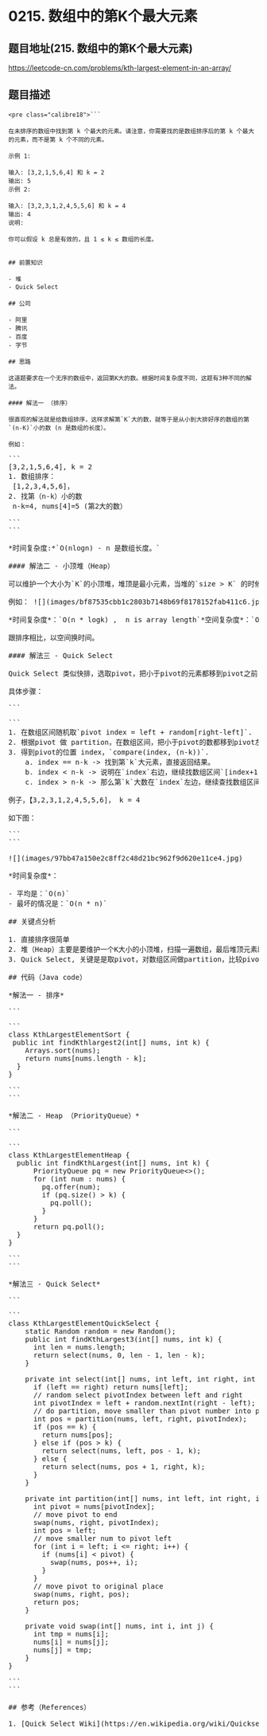 # 0215. 数组中的第K个最大元素

## 题目地址(215. 数组中的第K个最大元素)

<https://leetcode-cn.com/problems/kth-largest-element-in-an-array/>

## 题目描述

```
<pre class="calibre18">```

在未排序的数组中找到第 k 个最大的元素。请注意，你需要找的是数组排序后的第 k 个最大的元素，而不是第 k 个不同的元素。

示例 1:

输入: [3,2,1,5,6,4] 和 k = 2
输出: 5
示例 2:

输入: [3,2,3,1,2,4,5,5,6] 和 k = 4
输出: 4
说明:

你可以假设 k 总是有效的，且 1 ≤ k ≤ 数组的长度。

```
```

## 前置知识

- 堆
- Quick Select

## 公司

- 阿里
- 腾讯
- 百度
- 字节

## 思路

这道题要求在一个无序的数组中，返回第K大的数。根据时间复杂度不同，这题有3种不同的解法。

#### 解法一 （排序）

很直观的解法就是给数组排序，这样求解第`K`大的数，就等于是从小到大排好序的数组的第`(n-K)`小的数 (n 是数组的长度）。

例如：

```
<pre class="calibre18">```
[3,2,1,5,6,4], k = 2
1. 数组排序：
 [1,2,3,4,5,6]，
2. 找第（n-k）小的数
 n-k=4, nums[4]=5 (第2大的数）

```
```

*时间复杂度:*`O(nlogn) - n 是数组长度。`

#### 解法二 - 小顶堆（Heap）

可以维护一个大小为`K`的小顶堆，堆顶是最小元素，当堆的`size > K` 的时候，删除堆顶元素. 扫描一遍数组，最后堆顶就是第`K`大的元素。 直接返回。

例如： ![](images/bf87535cbb1c2803b7148b69f8178152fab411c6.jpg)

*时间复杂度*：`O(n * logk) ,  n is array length`*空间复杂度*：`O(k)`

跟排序相比，以空间换时间。

#### 解法三 - Quick Select

Quick Select 类似快排，选取pivot，把小于pivot的元素都移到pivot之前，这样pivot所在位置就是第pivot index 小的元素。 但是不需要完全给数组排序，只要找到当前pivot的位置是否是在第(n-k)小的位置，如果是，找到第k大的数直接返回。

具体步骤：

```
<pre class="calibre18">```
1. 在数组区间随机取`pivot index = left + random[right-left]`. 
2. 根据pivot 做 partition，在数组区间，把小于pivot的数都移到pivot左边。
3. 得到pivot的位置 index，`compare(index, (n-k))`.
    a. index == n-k -> 找到第`k`大元素，直接返回结果。
    b. index < n-k -> 说明在`index`右边，继续找数组区间`[index+1, right]`
    c. index > n-k -> 那么第`k`大数在`index`左边，继续查找数组区间`[left, index-1]`.

例子，【3,2,3,1,2,4,5,5,6]， k = 4

如下图：

```
```

![](images/97bb47a150e2c8ff2c48d21bc962f9d620e11ce4.jpg)

*时间复杂度*：

- 平均是：`O(n)`
- 最坏的情况是：`O(n * n)`

## 关键点分析

1. 直接排序很简单
2. 堆（Heap）主要是要维护一个K大小的小顶堆，扫描一遍数组，最后堆顶元素即是所求。
3. Quick Select, 关键是是取pivot，对数组区间做partition，比较pivot的位置，类似二分，取pivot左边或右边继续递归查找。

## 代码（Java code）

*解法一 - 排序*

```
<pre class="calibre18">```
<span class="hljs-class"><span class="hljs-keyword">class</span> <span class="hljs-title">KthLargestElementSort</span> </span>{
 <span class="hljs-function"><span class="hljs-keyword">public</span> <span class="hljs-keyword">int</span> <span class="hljs-title">findKthlargest2</span><span class="hljs-params">(<span class="hljs-keyword">int</span>[] nums, <span class="hljs-keyword">int</span> k)</span> </span>{
    Arrays.sort(nums);
    <span class="hljs-keyword">return</span> nums[nums.length - k];
  }
}

```
```

*解法二 - Heap （PriorityQueue）*

```
<pre class="calibre18">```
<span class="hljs-class"><span class="hljs-keyword">class</span> <span class="hljs-title">KthLargestElementHeap</span> </span>{
  <span class="hljs-function"><span class="hljs-keyword">public</span> <span class="hljs-keyword">int</span> <span class="hljs-title">findKthLargest</span><span class="hljs-params">(<span class="hljs-keyword">int</span>[] nums, <span class="hljs-keyword">int</span> k)</span> </span>{
      PriorityQueue<Integer> pq = <span class="hljs-keyword">new</span> PriorityQueue<>();
      <span class="hljs-keyword">for</span> (<span class="hljs-keyword">int</span> num : nums) {
        pq.offer(num);
        <span class="hljs-keyword">if</span> (pq.size() > k) {
          pq.poll();
        }
      }
      <span class="hljs-keyword">return</span> pq.poll();
  }
}

```
```

*解法三 - Quick Select*

```
<pre class="calibre18">```
<span class="hljs-class"><span class="hljs-keyword">class</span> <span class="hljs-title">KthLargestElementQuickSelect</span> </span>{
    <span class="hljs-keyword">static</span> Random random = <span class="hljs-keyword">new</span> Random();
    <span class="hljs-function"><span class="hljs-keyword">public</span> <span class="hljs-keyword">int</span> <span class="hljs-title">findKthLargest3</span><span class="hljs-params">(<span class="hljs-keyword">int</span>[] nums, <span class="hljs-keyword">int</span> k)</span> </span>{
      <span class="hljs-keyword">int</span> len = nums.length;
      <span class="hljs-keyword">return</span> select(nums, <span class="hljs-params">0</span>, len - <span class="hljs-params">1</span>, len - k);
    }

    <span class="hljs-function"><span class="hljs-keyword">private</span> <span class="hljs-keyword">int</span> <span class="hljs-title">select</span><span class="hljs-params">(<span class="hljs-keyword">int</span>[] nums, <span class="hljs-keyword">int</span> left, <span class="hljs-keyword">int</span> right, <span class="hljs-keyword">int</span> k)</span> </span>{
      <span class="hljs-keyword">if</span> (left == right) <span class="hljs-keyword">return</span> nums[left];
      <span class="hljs-title">// random select pivotIndex between left and right</span>
      <span class="hljs-keyword">int</span> pivotIndex = left + random.nextInt(right - left);
      <span class="hljs-title">// do partition, move smaller than pivot number into pivot left</span>
      <span class="hljs-keyword">int</span> pos = partition(nums, left, right, pivotIndex);
      <span class="hljs-keyword">if</span> (pos == k) {
        <span class="hljs-keyword">return</span> nums[pos];
      } <span class="hljs-keyword">else</span> <span class="hljs-keyword">if</span> (pos > k) {
        <span class="hljs-keyword">return</span> select(nums, left, pos - <span class="hljs-params">1</span>, k);
      } <span class="hljs-keyword">else</span> {
        <span class="hljs-keyword">return</span> select(nums, pos + <span class="hljs-params">1</span>, right, k);
      }
    }

    <span class="hljs-function"><span class="hljs-keyword">private</span> <span class="hljs-keyword">int</span> <span class="hljs-title">partition</span><span class="hljs-params">(<span class="hljs-keyword">int</span>[] nums, <span class="hljs-keyword">int</span> left, <span class="hljs-keyword">int</span> right, <span class="hljs-keyword">int</span> pivotIndex)</span> </span>{
      <span class="hljs-keyword">int</span> pivot = nums[pivotIndex];
      <span class="hljs-title">// move pivot to end</span>
      swap(nums, right, pivotIndex);
      <span class="hljs-keyword">int</span> pos = left;
      <span class="hljs-title">// move smaller num to pivot left</span>
      <span class="hljs-keyword">for</span> (<span class="hljs-keyword">int</span> i = left; i <= right; i++) {
        <span class="hljs-keyword">if</span> (nums[i] < pivot) {
          swap(nums, pos++, i);
        }
      }
      <span class="hljs-title">// move pivot to original place</span>
      swap(nums, right, pos);
      <span class="hljs-keyword">return</span> pos;
    }

    <span class="hljs-function"><span class="hljs-keyword">private</span> <span class="hljs-keyword">void</span> <span class="hljs-title">swap</span><span class="hljs-params">(<span class="hljs-keyword">int</span>[] nums, <span class="hljs-keyword">int</span> i, <span class="hljs-keyword">int</span> j)</span> </span>{
      <span class="hljs-keyword">int</span> tmp = nums[i];
      nums[i] = nums[j];
      nums[j] = tmp;
    }
}

```
```

## 参考（References）

1. [Quick Select Wiki](https://en.wikipedia.org/wiki/Quickselect)